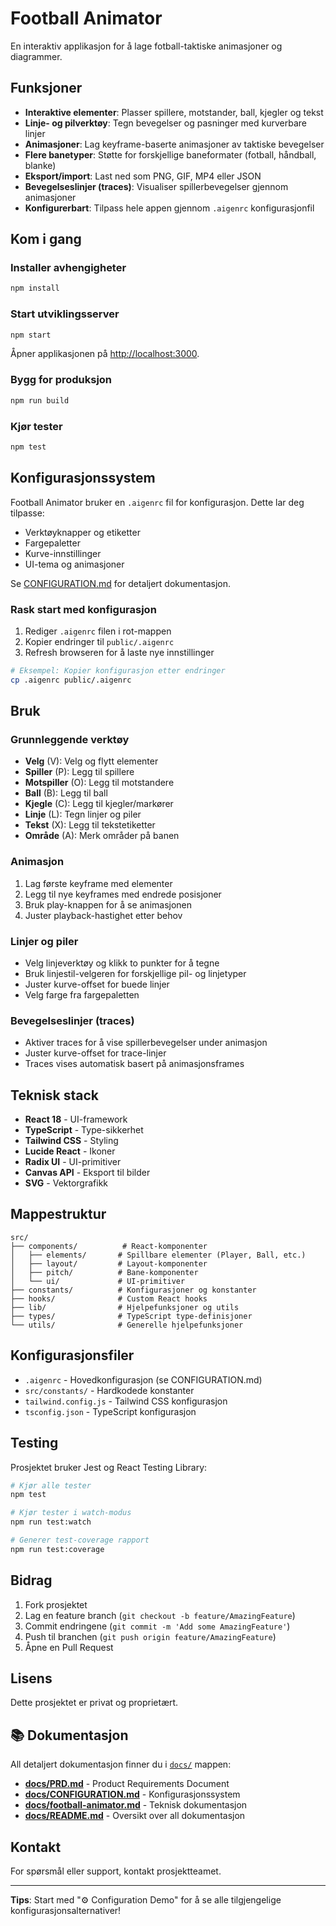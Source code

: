 # Football Animator

En interaktiv applikasjon for å lage fotball-taktiske animasjoner og diagrammer.

## Funksjoner

- **Interaktive elementer**: Plasser spillere, motstander, ball, kjegler og tekst
- **Linje- og pilverktøy**: Tegn bevegelser og pasninger med kurverbare linjer
- **Animasjoner**: Lag keyframe-baserte animasjoner av taktiske bevegelser
- **Flere banetyper**: Støtte for forskjellige baneformater (fotball, håndball, blanke)
- **Eksport/import**: Last ned som PNG, GIF, MP4 eller JSON
- **Bevegelseslinjer (traces)**: Visualiser spillerbevegelser gjennom animasjoner
- **Konfigurerbart**: Tilpass hele appen gjennom `.aigenrc` konfigurasjonfil

## Kom i gang

### Installer avhengigheter

```bash
npm install
```

### Start utviklingsserver

```bash
npm start
```

Åpner applikasjonen på [http://localhost:3000](http://localhost:3000).

### Bygg for produksjon

```bash
npm run build
```

### Kjør tester

```bash
npm test
```

## Konfigurasjonssystem

Football Animator bruker en `.aigenrc` fil for konfigurasjon. Dette lar deg tilpasse:

- Verktøyknapper og etiketter
- Fargepaletter
- Kurve-innstillinger
- UI-tema og animasjoner

Se [CONFIGURATION.md](./CONFIGURATION.md) for detaljert dokumentasjon.

### Rask start med konfigurasjon

1. Rediger `.aigenrc` filen i rot-mappen
2. Kopier endringer til `public/.aigenrc`
3. Refresh browseren for å laste nye innstillinger

```bash
# Eksempel: Kopier konfigurasjon etter endringer
cp .aigenrc public/.aigenrc
```

## Bruk

### Grunnleggende verktøy

- **Velg** (V): Velg og flytt elementer
- **Spiller** (P): Legg til spillere
- **Motspiller** (O): Legg til motstandere  
- **Ball** (B): Legg til ball
- **Kjegle** (C): Legg til kjegler/markører
- **Linje** (L): Tegn linjer og piler
- **Tekst** (X): Legg til tekstetiketter
- **Område** (A): Merk områder på banen

### Animasjon

1. Lag første keyframe med elementer
2. Legg til nye keyframes med endrede posisjoner
3. Bruk play-knappen for å se animasjonen
4. Juster playback-hastighet etter behov

### Linjer og piler

- Velg linjeverktøy og klikk to punkter for å tegne
- Bruk linjestil-velgeren for forskjellige pil- og linjetyper
- Juster kurve-offset for buede linjer
- Velg farge fra fargepaletten

### Bevegelseslinjer (traces)

- Aktiver traces for å vise spillerbevegelser under animasjon
- Juster kurve-offset for trace-linjer
- Traces vises automatisk basert på animasjonsframes

## Teknisk stack

- **React 18** - UI-framework
- **TypeScript** - Type-sikkerhet
- **Tailwind CSS** - Styling  
- **Lucide React** - Ikoner
- **Radix UI** - UI-primitiver
- **Canvas API** - Eksport til bilder
- **SVG** - Vektorgrafikk

## Mappestruktur

```
src/
├── components/          # React-komponenter
│   ├── elements/       # Spillbare elementer (Player, Ball, etc.)
│   ├── layout/         # Layout-komponenter
│   ├── pitch/          # Bane-komponenter
│   └── ui/             # UI-primitiver
├── constants/          # Konfigurasjoner og konstanter  
├── hooks/              # Custom React hooks
├── lib/                # Hjelpefunksjoner og utils
├── types/              # TypeScript type-definisjoner
└── utils/              # Generelle hjelpefunksjoner
```

## Konfigurasjonsfiler

- `.aigenrc` - Hovedkonfigurasjon (se CONFIGURATION.md)
- `src/constants/` - Hardkodede konstanter
- `tailwind.config.js` - Tailwind CSS konfigurasjon
- `tsconfig.json` - TypeScript konfigurasjon

## Testing

Prosjektet bruker Jest og React Testing Library:

```bash
# Kjør alle tester
npm test

# Kjør tester i watch-modus  
npm run test:watch

# Generer test-coverage rapport
npm run test:coverage
```

## Bidrag

1. Fork prosjektet
2. Lag en feature branch (`git checkout -b feature/AmazingFeature`)
3. Commit endringene (`git commit -m 'Add some AmazingFeature'`)
4. Push til branchen (`git push origin feature/AmazingFeature`)
5. Åpne en Pull Request

## Lisens

Dette prosjektet er privat og proprietært.

## 📚 Dokumentasjon

All detaljert dokumentasjon finner du i [`docs/`](./docs/) mappen:

- **[docs/PRD.md](./docs/PRD.md)** - Product Requirements Document
- **[docs/CONFIGURATION.md](./docs/CONFIGURATION.md)** - Konfigurasjonssystem
- **[docs/football-animator.md](./docs/football-animator.md)** - Teknisk dokumentasjon
- **[docs/README.md](./docs/README.md)** - Oversikt over all dokumentasjon

## Kontakt

For spørsmål eller support, kontakt prosjektteamet.

---

**Tips**: Start med "⚙️ Configuration Demo" for å se alle tilgjengelige konfigurasjonsalternativer!
